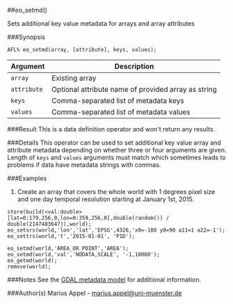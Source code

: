##eo_setmd()

Sets additional key value metadata for arrays and array attributes

###Synopsis
```
AFL% eo_setmd(array, [attribute], keys, values);
```

Argument      | Description 
--------      | ------------
`array`       | Existing array
`attribute`   | Optional attribute name of provided array as string
`keys`        | Comma-separated list of metadata keys
`values`      | Comma-separated list of metadata values

###Result
This is a data definition operator and won't return any results.


###Details
This operator can be used to set additional key value array and attribute metadata depending on whether three or four arguments are given. 
Length of `keys` and `values` arguments must match which sometimes leads to problems if data have metadata strings with commas.  


###Examples
1. Create an array that covers the whole world with 1 degrees pixel size and one day temporal resolution starting at January 1st, 2015.
```
store(build(<val:double>[lat=0:179,256,0,lon=0:359,256,0],double(random()) / double(2147483647)),world);  
eo_setsrs(world,'lon','lat','EPSG',4326,'x0=-180 y0=90 a11=1 a22=-1');
eo_settrs(world,'t','2015-01-01', 'P1D');

eo_setmd(world,'AREA_OR_POINT','AREA');
eo_setmd(world,'val','NODATA,SCALE', '-1,10000');
eo_getmd(world);
remove(world);
```


###Notes
See the [GDAL metadata model](http://www.gdal.org/gdal_datamodel.html) for additional information.

###Author(s)
Marius Appel - <marius.appel@uni-muenster.de>